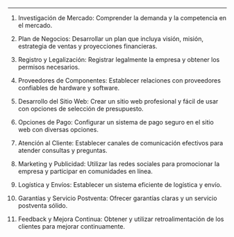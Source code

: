 ----

1. Investigación de Mercado:
Comprender la demanda y la competencia en el mercado.

2. Plan de Negocios:
Desarrollar un plan que incluya visión, misión, estrategia de ventas y proyecciones financieras.

3. Registro y Legalización:
Registrar legalmente la empresa y obtener los permisos necesarios.

4. Proveedores de Componentes:
Establecer relaciones con proveedores confiables de hardware y software. 

5. Desarrollo del Sitio Web:
Crear un sitio web profesional y fácil de usar con opciones de selección de presupuesto. 

6. Opciones de Pago:
Configurar un sistema de pago seguro en el sitio web con diversas opciones. 

7. Atención al Cliente:
Establecer canales de comunicación efectivos para atender consultas y preguntas. 

8. Marketing y Publicidad:
Utilizar las redes sociales para promocionar la empresa y participar en comunidades en línea.

9. Logística y Envíos:
Establecer un sistema eficiente de logística y envío.

10. Garantías y Servicio Postventa:
Ofrecer garantías claras y un servicio postventa sólido.

11. Feedback y Mejora Continua:
Obtener y utilizar retroalimentación de los clientes para mejorar continuamente.


